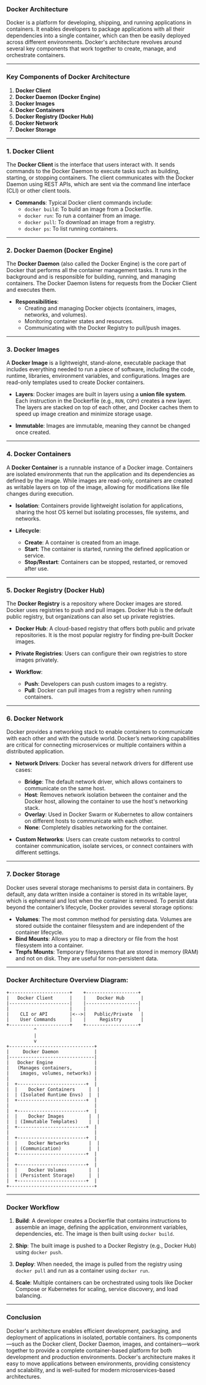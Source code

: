 ### Docker Architecture

Docker is a platform for developing, shipping, and running applications in containers. It enables developers to package applications with all their dependencies into a single container, which can then be easily deployed across different environments. Docker's architecture revolves around several key components that work together to create, manage, and orchestrate containers.

---

### Key Components of Docker Architecture

1. **Docker Client**
2. **Docker Daemon (Docker Engine)**
3. **Docker Images**
4. **Docker Containers**
5. **Docker Registry (Docker Hub)**
6. **Docker Network**
7. **Docker Storage**

---

### 1. **Docker Client**

The **Docker Client** is the interface that users interact with. It sends commands to the Docker Daemon to execute tasks such as building, starting, or stopping containers. The client communicates with the Docker Daemon using REST APIs, which are sent via the command line interface (CLI) or other client tools.

- **Commands**: Typical Docker client commands include:
  - `docker build`: To build an image from a Dockerfile.
  - `docker run`: To run a container from an image.
  - `docker pull`: To download an image from a registry.
  - `docker ps`: To list running containers.

---

### 2. **Docker Daemon (Docker Engine)**

The **Docker Daemon** (also called the Docker Engine) is the core part of Docker that performs all the container management tasks. It runs in the background and is responsible for building, running, and managing containers. The Docker Daemon listens for requests from the Docker Client and executes them.

- **Responsibilities**:
  - Creating and managing Docker objects (containers, images, networks, and volumes).
  - Monitoring container states and resources.
  - Communicating with the Docker Registry to pull/push images.

---

### 3. **Docker Images**

A **Docker Image** is a lightweight, stand-alone, executable package that includes everything needed to run a piece of software, including the code, runtime, libraries, environment variables, and configurations. Images are read-only templates used to create Docker containers.

- **Layers**: Docker images are built in layers using a **union file system**. Each instruction in the Dockerfile (e.g., `RUN`, `COPY`) creates a new layer. The layers are stacked on top of each other, and Docker caches them to speed up image creation and minimize storage usage.
  
- **Immutable**: Images are immutable, meaning they cannot be changed once created.

---

### 4. **Docker Containers**

A **Docker Container** is a runnable instance of a Docker image. Containers are isolated environments that run the application and its dependencies as defined by the image. While images are read-only, containers are created as writable layers on top of the image, allowing for modifications like file changes during execution.

- **Isolation**: Containers provide lightweight isolation for applications, sharing the host OS kernel but isolating processes, file systems, and networks.
  
- **Lifecycle**:
  - **Create**: A container is created from an image.
  - **Start**: The container is started, running the defined application or service.
  - **Stop/Restart**: Containers can be stopped, restarted, or removed after use.

---

### 5. **Docker Registry (Docker Hub)**

The **Docker Registry** is a repository where Docker images are stored. Docker uses registries to push and pull images. Docker Hub is the default public registry, but organizations can also set up private registries.

- **Docker Hub**: A cloud-based registry that offers both public and private repositories. It is the most popular registry for finding pre-built Docker images.
  
- **Private Registries**: Users can configure their own registries to store images privately.

- **Workflow**:
  - **Push**: Developers can push custom images to a registry.
  - **Pull**: Docker can pull images from a registry when running containers.

---

### 6. **Docker Network**

Docker provides a networking stack to enable containers to communicate with each other and with the outside world. Docker’s networking capabilities are critical for connecting microservices or multiple containers within a distributed application.

- **Network Drivers**: Docker has several network drivers for different use cases:
  - **Bridge**: The default network driver, which allows containers to communicate on the same host.
  - **Host**: Removes network isolation between the container and the Docker host, allowing the container to use the host's networking stack.
  - **Overlay**: Used in Docker Swarm or Kubernetes to allow containers on different hosts to communicate with each other.
  - **None**: Completely disables networking for the container.
  
- **Custom Networks**: Users can create custom networks to control container communication, isolate services, or connect containers with different settings.

---

### 7. **Docker Storage**

Docker uses several storage mechanisms to persist data in containers. By default, any data written inside a container is stored in its writable layer, which is ephemeral and lost when the container is removed. To persist data beyond the container’s lifecycle, Docker provides several storage options:

- **Volumes**: The most common method for persisting data. Volumes are stored outside the container filesystem and are independent of the container lifecycle.
- **Bind Mounts**: Allows you to map a directory or file from the host filesystem into a container.
- **Tmpfs Mounts**: Temporary filesystems that are stored in memory (RAM) and not on disk. They are useful for non-persistent data.

---

### Docker Architecture Overview Diagram:

```plaintext
+----------------------+    +-------------------+
|   Docker Client      |    |    Docker Hub      |
|----------------------|    |-------------------|
|                      |    |                   |
|    CLI or API        |<-->|   Public/Private   |
|    User Commands     |    |     Registry       |
+----------------------+    +-------------------+
          ^
          |
          v
+-------------------------------+
|     Docker Daemon             |
|-------------------------------|
|   Docker Engine               |
|   (Manages containers,        |
|    images, volumes, networks) |
|                               |
|  +-------------------------+  |
|  |    Docker Containers     |  |
|  | (Isolated Runtime Envs)  |  |
|  +-------------------------+  |
|                               |
|  +-------------------------+  |
|  |    Docker Images         |  |
|  | (Immutable Templates)    |  |
|  +-------------------------+  |
|                               |
|  +-------------------------+  |
|  |    Docker Networks       |  |
|  | (Communication)          |  |
|  +-------------------------+  |
|                               |
|  +-------------------------+  |
|  |    Docker Volumes        |  |
|  | (Persistent Storage)     |  |
|  +-------------------------+  |
+-------------------------------+
```

---

### Docker Workflow

1. **Build**: A developer creates a Dockerfile that contains instructions to assemble an image, defining the application, environment variables, dependencies, etc. The image is then built using `docker build`.
  
2. **Ship**: The built image is pushed to a Docker Registry (e.g., Docker Hub) using `docker push`.

3. **Deploy**: When needed, the image is pulled from the registry using `docker pull` and run as a container using `docker run`.

4. **Scale**: Multiple containers can be orchestrated using tools like Docker Compose or Kubernetes for scaling, service discovery, and load balancing.

---

### Conclusion

Docker's architecture enables efficient development, packaging, and deployment of applications in isolated, portable containers. Its components—such as the Docker client, Docker Daemon, images, and containers—work together to provide a complete container-based platform for both development and production environments. Docker's architecture makes it easy to move applications between environments, providing consistency and scalability, and is well-suited for modern microservices-based architectures.
